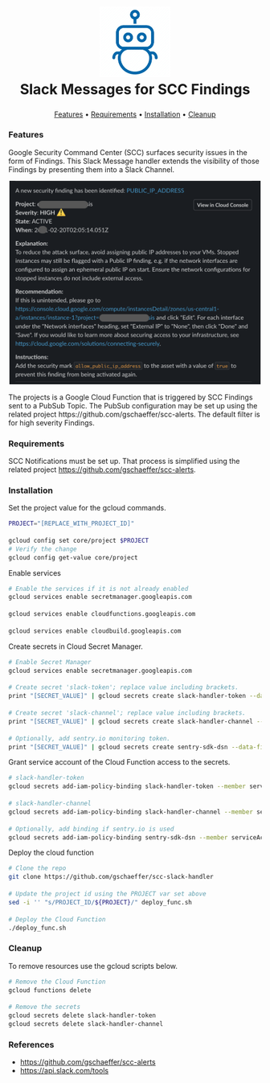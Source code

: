 <h1 align="center">
<img src="img/bot_img.jpg" alt="SCC Findings Bot" width="140px">
<br>Slack Messages for SCC Findings
</h1>
<h5 align="center"></h5>
<p align="center">
  <a href="#features">Features</a> •
  <a href="#requirements">Requirements</a> • 
  <a href="#installation">Installation</a> •
  <a href="#cleanup">Cleanup</a>
</p>


### Features

Google Security Command Center (SCC) surfaces security issues in the form of Findings. This Slack Message handler extends the visibility of those Findings by presenting them into a Slack Channel. 
<p align="center">
	<img src="img/slack_message.png" alt="Slack Message Example" width="500px">
</p>
The projects is a Google Cloud Function that is triggered by SCC Findings sent to a PubSub Topic. The PubSub configuration may be set up using the related project https://github.com/gschaeffer/scc-alerts. The default filter is for high severity Findings.  

### Requirements

SCC Notifications must be set up. That process is simplified using the related project https://github.com/gschaeffer/scc-alerts. 

### Installation

Set the project value for the gcloud commands.

```bash
PROJECT="[REPLACE_WITH_PROJECT_ID]"

gcloud config set core/project $PROJECT
# Verify the change
gcloud config get-value core/project
```

Enable services

```bash
# Enable the services if it is not already enabled
gcloud services enable secretmanager.googleapis.com

gcloud services enable cloudfunctions.googleapis.com

gcloud services enable cloudbuild.googleapis.com
```

Create secrets in Cloud Secret Manager. 

```bash
# Enable Secret Manager
gcloud services enable secretmanager.googleapis.com

# Create secret 'slack-token'; replace value including brackets.
print "[SECRET_VALUE]" | gcloud secrets create slack-handler-token --data-file=- --replication-policy user-managed --locations us-central1

# Create secret 'slack-channel'; replace value including brackets.
print "[SECRET_VALUE]" | gcloud secrets create slack-handler-channel --data-file=- --replication-policy user-managed --locations us-central1

# Optionally, add sentry.io monitoring token.
print "[SECRET_VALUE]" | gcloud secrets create sentry-sdk-dsn --data-file=- --replication-policy user-managed --locations us-central1
```

Grant service account of the Cloud Function access to the secrets.

```bash
# slack-handler-token
gcloud secrets add-iam-policy-binding slack-handler-token --member serviceAccount:$(gcloud config get-value project)@appspot.gserviceaccount.com --role roles/secretmanager.secretAccessor --condition None

# slack-handler-channel
gcloud secrets add-iam-policy-binding slack-handler-channel --member serviceAccount:$(gcloud config get-value project)@appspot.gserviceaccount.com --role roles/secretmanager.secretAccessor --condition None

# Optionally, add binding if sentry.io is used
gcloud secrets add-iam-policy-binding sentry-sdk-dsn --member serviceAccount:$(gcloud config get-value project)@appspot.gserviceaccount.com --role roles/secretmanager.secretAccessor --condition None
```

Deploy the cloud function

```bash
# Clone the repo
git clone https://github.com/gschaeffer/scc-slack-handler

# Update the project id using the PROJECT var set above
sed -i '' "s/PROJECT_ID/${PROJECT}/" deploy_func.sh

# Deploy the Cloud Function
./deploy_func.sh
```

### Cleanup

To remove resources use the gcloud scripts below.

```bash
# Remove the Cloud Function 
gcloud functions delete 

# Remove the secrets
gcloud secrets delete slack-handler-token
gcloud secrets delete slack-handler-channel
```


### References
- https://github.com/gschaeffer/scc-alerts
- https://api.slack.com/tools